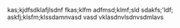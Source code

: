 kas;kjdfsdklafjlsdnf 
fkas;klfm
adfmsd;klmf;sld
sdakfs;'ldf;
askfj;klsfm;klssdamnvasd vasd vklasdnvlsdnvsdmlavs
